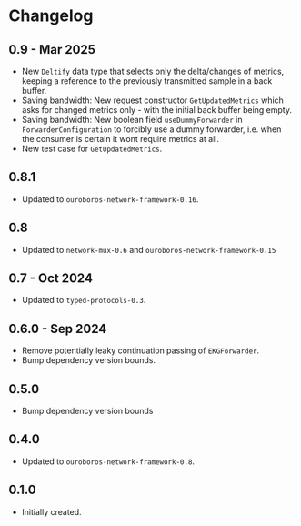 # Changelog

## 0.9 - Mar 2025

* New `Deltify` data type that selects only the delta/changes of metrics, keeping a reference to the previously transmitted sample in a back buffer.
* Saving bandwidth: New request constructor `GetUpdatedMetrics` which asks for changed metrics only - with the initial back buffer being empty.
* Saving bandwidth: New boolean field `useDummyForwarder` in `ForwarderConfiguration` to forcibly use a dummy forwarder, i.e. when the consumer is certain it wont require metrics at all.
* New test case for `GetUpdatedMetrics`.

## 0.8.1

* Updated to `ouroboros-network-framework-0.16`.

## 0.8

* Updated to `network-mux-0.6` and `ouroboros-network-framework-0.15`

## 0.7 - Oct 2024

* Updated to `typed-protocols-0.3`.

## 0.6.0 - Sep 2024

* Remove potentially leaky continuation passing of `EKGForwarder`.
* Bump dependency version bounds.

## 0.5.0

* Bump dependency version bounds

## 0.4.0

* Updated to `ouroboros-network-framework-0.8`.

## 0.1.0

* Initially created.
